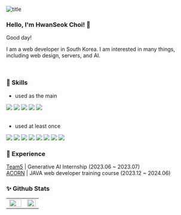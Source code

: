 ![title](https://capsule-render.vercel.app/api?type=cylinder&color=ccfff0&height=50&section=header&text=HWANSEOK&fontSize=17&fontColor=4)

### Hello, I'm HwanSeok Choi! 👋 

Good day!

I am a web developer in South Korea. I am interested in many things, including web design, servers, and AI.
 
<br/>


### 📒 Skills
 - used as the main 
<div>
 <img src="https://img.shields.io/badge/JAVASCRIPT-F7DF1E??style=flatr&logo=JavaScript&logoColor=black">
 <img src="https://img.shields.io/badge/REACT-61DAFB??style=flatr&logo=React&logoColor=black">
 <img src="https://img.shields.io/badge/JAVA-b8860b??style=flatr&logo=Java&logoColor=white">
 <img src="https://img.shields.io/badge/MYSQL-4479A1??style=flatr&logo=MySQL&logoColor=white">
 <img src="https://img.shields.io/badge/NODEJS-339933??style=flatr&logo=Node.js&logoColor=white">  
</div>

<br/>

- used at least once
<div>
  <img src="https://img.shields.io/badge/ORACLE-ff0000??style=flatr&logo=Oracle&logoColor=white">  
  <img src="https://img.shields.io/badge/NEXTJS-000000??style=flatr&logo=Next.js&logoColor=white">  
  <img src="https://img.shields.io/badge/TYPESCRIPT-339933??style=flatr&logo=Node.js&logoColor=white">  
  <img src="https://img.shields.io/badge/PYTHON-ff6347??style=flatr&logo=Python&logoColor=white">  
  <img src="https://img.shields.io/badge/C-BDBDBD??style=flatr&logo=C&logoColor=white">
  <img src="https://img.shields.io/badge/Kotlin-B7F0B1??style=flatr&logo=Kotlin&logoColor=white">  
  <img src="https://img.shields.io/badge/Linux-ff6333??style=flatr&logo=Linux&logoColor=white">
  <img src="https://img.shields.io/badge/Docker-0055FF??style=flatr&logo=Docker&logoColor=white"> 
</div>



### 💫 Experience
[Team5](https://twd.can-ai.org/reports/98/) | Generative AI Internship (2023.06 ~ 2023.07)
<br>
[ACORN]() | JAVA web developer training course (2023.12 ~ 2024.06)
<br>




    






### ✨ Github Stats  
<table><tr><td valign="top" width="55%">
<img src="https://github-readme-stats.vercel.app/api?username=ghkstjr12&show_icons=true&count_private=true&hide_border=true" align="left" style="width: 100%" />
</td><td valign="top" width="50%">
<img src="https://github-readme-stats.vercel.app/api/top-langs/?username=ghkstjr12&hide_border=true&layout=compact" align="right" style="width:100%" />
</td></tr></table>  
<br/>  



